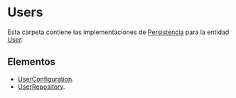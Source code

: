 # Users

Esta carpeta contiene las implementaciones de [Persistencia](./../../persistence.md) para la entidad [User](./../../../domain/entities/user.md).

## Elementos

- [UserConfiguration](userConfiguration.md).
- [UserRepository](userRepository.md).

